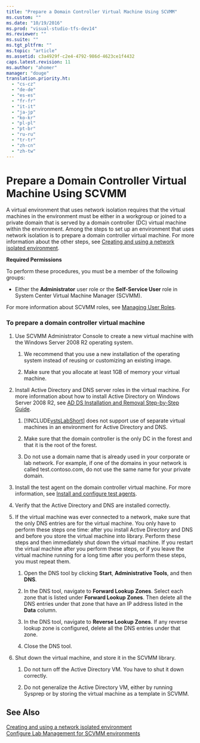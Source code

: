 ```yaml
---
title: "Prepare a Domain Controller Virtual Machine Using SCVMM"
ms.custom: ""
ms.date: "10/19/2016"
ms.prod: "visual-studio-tfs-dev14"
ms.reviewer: ""
ms.suite: ""
ms.tgt_pltfrm: ""
ms.topic: "article"
ms.assetid: c3a4929f-c2e4-4792-986d-4623ce1f4432
caps.latest.revision: 11
ms.author: "ahomer"
manager: "douge"
translation.priority.ht: 
  - "cs-cz"
  - "de-de"
  - "es-es"
  - "fr-fr"
  - "it-it"
  - "ja-jp"
  - "ko-kr"
  - "pl-pl"
  - "pt-br"
  - "ru-ru"
  - "tr-tr"
  - "zh-cn"
  - "zh-tw"
---
```

# Prepare a Domain Controller Virtual Machine Using SCVMM
A virtual environment that uses network isolation requires that the virtual machines in the environment must be either in a workgroup or joined to a private domain that is served by a domain controller (DC) virtual machine within the environment. Among the steps to set up an environment that uses network isolation is to prepare a domain controller virtual machine. For more information about the other steps, see [Creating and using a network isolated environment](../test/creating-and-using-a-network-isolated-environment.md).  
  
 **Required Permissions**  
  
 To perform these procedures, you must be a member of the following groups:  
  
-   Either the **Administrator** user role or the **Self-Service User** role in System Center Virtual Machine Manager (SCVMM).  
  
 For more information about SCVMM roles, see [Managing User Roles](http://go.microsoft.com/fwlink/?LinkId=185869).  
  
### To prepare a domain controller virtual machine  
  
1.  Use SCVMM Administrator Console to create a new virtual machine with the Windows Server 2008 R2 operating system.  
  
    1.  We recommend that you use a new installation of the operating system instead of reusing or customizing an existing image.  
  
    2.  Make sure that you allocate at least 1GB of memory your virtual machine.  
  
2.  Install Active Directory and DNS server roles in the virtual machine. For more information about how to install Active Directory on Windows Server 2008 R2, see [AD DS Installation and Removal Step-by-Step Guide](http://go.microsoft.com/fwlink/?LinkId=237610).  
  
    1.  [!INCLUDE[vstsLabShort](../test/includes/vstslabshort_md.md)] does not support use of separate virtual machines in an environment for Active Directory and DNS.  
  
    2.  Make sure that the domain controller is the only DC in the forest and that it is the root of the forest.  
  
    3.  Do not use a domain name that is already used in your corporate or lab network. For example, if one of the domains in your network is called test.contoso.com, do not use the same name for your private domain.  
  
3.  Install the test agent on the domain controller virtual machine. For more information, see [Install and configure test agents](../test/install-and-configure-test-agents.md).  
  
4.  Verify that the Active Directory and DNS are installed correctly.  
  
5.  If the virtual machine was ever connected to a network, make sure that the only DNS entries are for the virtual machine. You only have to perform these steps one time: after you install Active Directory and DNS and before you store the virtual machine into library. Perform these steps and then immediately shut down the virtual machine. If you restart the virtual machine after you perform these steps, or if you leave the virtual machine running for a long time after you perform these steps, you must repeat them.  
  
    1.  Open the DNS tool by clicking **Start**, **Administrative Tools**, and then **DNS**.  
  
    2.  In the DNS tool, navigate to **Forward Lookup Zones**. Select each zone that is listed under **Forward Lookup Zones**. Then delete all the DNS entries under that zone that have an IP address listed in the **Data** column.  
  
    3.  In the DNS tool, navigate to **Reverse Lookup Zones**. If any reverse lookup zone is configured, delete all the DNS entries under that zone.  
  
    4.  Close the DNS tool.  
  
6.  Shut down the virtual machine, and store it in the SCVMM library.  
  
    1.  Do not turn off the Active Directory VM. You have to shut it down correctly.  
  
    2.  Do not generalize the Active Directory VM, either by running Sysprep or by storing the virtual machine as a template in SCVMM.  
  
## See Also  
 [Creating and using a network isolated environment](../test/creating-and-using-a-network-isolated-environment.md)   
 [Configure Lab Management for SCVMM environments](../test/configure-lab-management-for-scvmm-environments.md)